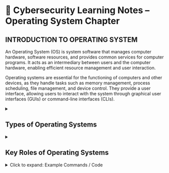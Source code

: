 # 🧠 Cybersecurity Learning Notes – Operating System Chapter

## INTRODUCTION TO OPERATING SYSTEM

An Operating System (OS) is system software that manages computer hardware, software resources, and provides common services for computer programs. It acts as an intermediary between users and the computer hardware, enabling efficient resource management and user interaction.

Operating systems are essential for the functioning of computers and other devices, as they handle tasks such as memory management, process scheduling, file management, and device control. They provide a user interface, allowing users to interact with the system through graphical user interfaces (GUIs) or command-line interfaces (CLIs).

<details>
  <summary><h2>Types of Operating Systems</h2></summary>


### Desktop Operating Systems
- Designed for personal computers and laptops.
- Examples: Windows, macOS, Linux.

### Server Operating Systems
- Optimized for managing network resources and services.
- Examples: Windows Server, Linux Server.

### Mobile Operating Systems
- Tailored for smartphones and tablets.
- Examples: Android, iOS.

### Embedded Operating Systems
- Used in specialized devices like routers, IoT devices, and appliances.
- Examples: FreeRTOS, VxWorks.

</details>

<details>
  <summary><h2>Key Roles of Operating Systems</h2></summary>

- **Memory Management** – Allocates RAM to programs efficiently.
- **Process Scheduling** – Decides which task runs when.
- **File Management** – Organizes, stores, and retrieves files.
- **Device Control** – Manages hardware like printers, keyboard, mouse.
- **User Interface** – Provides GUI or CLI for user interaction.

</details>

<details>
  <summary>Click to expand: Example Commands / Code</summary>

```bash
# Check OS type
uname -a

# Check disk usage
df -h

# List running processes
ps aux

# Print current working directory
pwd
```
</details>

